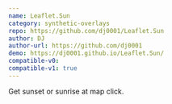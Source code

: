 ```yaml
---
name: Leaflet.Sun
category: synthetic-overlays
repo: https://github.com/dj0001/Leaflet.Sun
author: DJ
author-url: https://github.com/dj0001
demo: https://dj0001.github.io/Leaflet.Sun/
compatible-v0:
compatible-v1: true
---
```


Get sunset or sunrise at map click.

